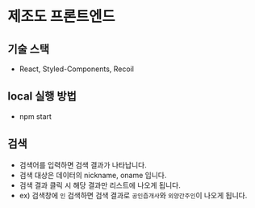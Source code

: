 # 제조도 프론트엔드

## 기술 스택

- React, Styled-Components, Recoil

## local 실행 방법

- npm start

## 검색

- 검색어를 입력하면 검색 결과가 나타납니다.
- 검색 대상은 데이터의 nickname, oname 입니다.
- 검색 결과 클릭 시 해당 결과만 리스트에 나오게 됩니다.
- ex) 검색창에 `인` 검색하면 검색 결과로 `공인즙개사`와 `외양간주인`이 나오게 됩니다.
